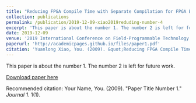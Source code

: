 ```yaml
---
title: "Reducing FPGA Compile Time with Separate Compilation for FPGA Building Blocks"
collection: publications
permalink: /publication/2019-12-09-xiao2019reduding-number-4
excerpt: 'This paper is about the number 1. The number 2 is left for future work.'
date: 2019-12-09
venue: '2019 International Conference on Field-Programmable Technology (ICFPT)'
paperurl: 'http://academicpages.github.io/files/paper1.pdf'
citation: 'Yuanlong Xiao, You. (2009). &quot;Reducing FPGA Compile Time with Separate Compilation for FPGA Building Blocks.&quot; <i></i>. 1(1).'
---
```

This paper is about the number 1. The number 2 is left for future work.

[Download paper here](http://academicpages.github.io/files/paper1.pdf)

Recommended citation: Your Name, You. (2009). "Paper Title Number 1." <i>Journal 1</i>. 1(1).

